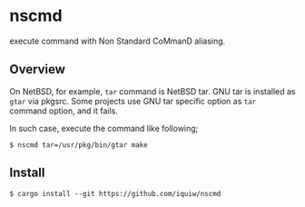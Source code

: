 # nscmd

execute command with Non Standard CoMmanD aliasing.

## Overview

On NetBSD, for example, `tar` command is NetBSD tar. GNU tar is installed as `gtar` via pkgsrc.
Some projects use GNU tar specific option as `tar` command option, and it fails.

In such case, execute the command like following;

``` console
$ nscmd tar=/usr/pkg/bin/gtar make
```

## Install

``` console
$ cargo install --git https://github.com/iquiw/nscmd
```

